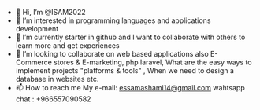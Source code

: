 - 👋 Hi, I’m @ISAM2022
- 👀 I’m interested in programming languages 
and applications development 
- 🌱 I’m currently starter in github and I want to 
collaborate with others to learn more and get experiences
- 💞️ I’m looking to collaborate on web based applications 
also E-Commerce stores & E-marketing, php laravel, 
What are the easy ways to implement projects "platforms & tools"
, When we need to design a database in websites etc. 
- 📫 How to reach me 
My e-mail: essamashami14@gmail.com
wahtsapp chat : +966557090582

<!---
ISAM2022/ISAM2022 is a ✨ special ✨ repository because its `README.md` (this file) appears on your GitHub profile.
You can click the Preview link to take a look at your changes.
--->
